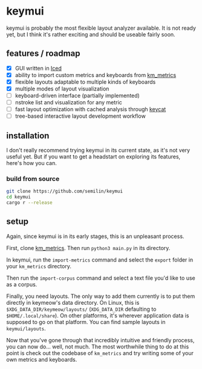 # keymui
keymui is probably the most flexible layout analyzer available. It is
not ready yet, but I think it's rather exciting and should be useable
fairly soon.

## features / roadmap
- [x] GUI written in [Iced](https://github.com/iced-rs/iced)
- [x] ability to import custom metrics and keyboards from [km_metrics](https://github.com/semilin/km_metrics)
- [x] flexible layouts adaptable to multiple kinds of keyboards
- [x] multiple modes of layout visualization
- [ ] keyboard-driven interface (partially implemented)
- [ ] nstroke list and visualization for any metric
- [ ] fast layout optimization with cached analysis through [keycat](https://github.com/semilin/)
- [ ] tree-based interactive layout development workflow

## installation
I don't really recommend trying keymui in its current state, as it's
not very useful yet. But if you want to get a headstart on exploring
its features, here's how you can.

### build from source
```sh
git clone https://github.com/semilin/keymui
cd keymui
cargo r --release
```

## setup
Again, since keymui is in its early stages, this is an unpleasant
process.

First, clone [km_metrics](https://github.com/semilin/km_metrics). Then
run `python3 main.py` in its directory.

In keymui, run the `import-metrics` command and select the `export`
folder in your `km_metrics` directory.

Then run the `import-corpus` command and select a text file you'd like
to use as a corpus.

Finally, you need layouts. The only way to add them currently is to
put them directly in keymeow's data directory. On Linux, this is
`$XDG_DATA_DIR/keymeow/layouts/` (`XDG_DATA_DIR` defaulting to
`$HOME/.local/share`). On other platforms, it's wherever application
data is supposed to go on that platform. You can find sample layouts
in `keymui/layouts`.

Now that you've gone through that incredibly intuitive and friendly
process, you can now do... well, not much. The most worthwhile thing
to do at this point is check out the codebase of `km_metrics` and try
writing some of your own metrics and keyboards.
